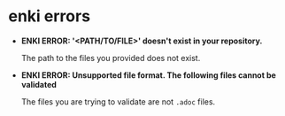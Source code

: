 # enki errors

- **ENKI ERROR: '<PATH/TO/FILE>' doesn't exist in your repository.**

    The path to the files you provided does not exist.

- **ENKI ERROR: Unsupported file format. The following files cannot be validated**

    The files you are trying to validate are not `.adoc` files.
